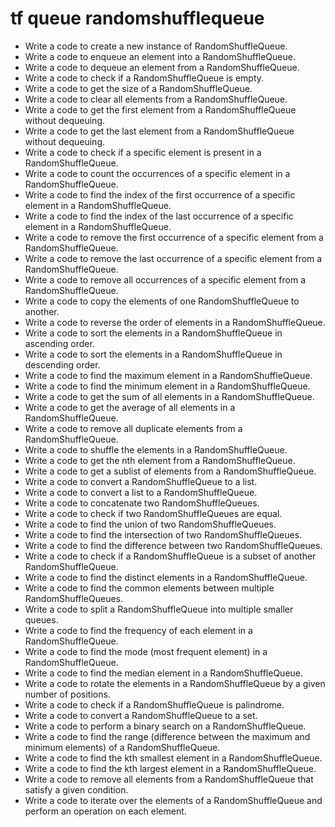 # tf queue randomshufflequeue

- Write a code to create a new instance of RandomShuffleQueue.
- Write a code to enqueue an element into a RandomShuffleQueue.
- Write a code to dequeue an element from a RandomShuffleQueue.
- Write a code to check if a RandomShuffleQueue is empty.
- Write a code to get the size of a RandomShuffleQueue.
- Write a code to clear all elements from a RandomShuffleQueue.
- Write a code to get the first element from a RandomShuffleQueue without dequeuing.
- Write a code to get the last element from a RandomShuffleQueue without dequeuing.
- Write a code to check if a specific element is present in a RandomShuffleQueue.
- Write a code to count the occurrences of a specific element in a RandomShuffleQueue.
- Write a code to find the index of the first occurrence of a specific element in a RandomShuffleQueue.
- Write a code to find the index of the last occurrence of a specific element in a RandomShuffleQueue.
- Write a code to remove the first occurrence of a specific element from a RandomShuffleQueue.
- Write a code to remove the last occurrence of a specific element from a RandomShuffleQueue.
- Write a code to remove all occurrences of a specific element from a RandomShuffleQueue.
- Write a code to copy the elements of one RandomShuffleQueue to another.
- Write a code to reverse the order of elements in a RandomShuffleQueue.
- Write a code to sort the elements in a RandomShuffleQueue in ascending order.
- Write a code to sort the elements in a RandomShuffleQueue in descending order.
- Write a code to find the maximum element in a RandomShuffleQueue.
- Write a code to find the minimum element in a RandomShuffleQueue.
- Write a code to get the sum of all elements in a RandomShuffleQueue.
- Write a code to get the average of all elements in a RandomShuffleQueue.
- Write a code to remove all duplicate elements from a RandomShuffleQueue.
- Write a code to shuffle the elements in a RandomShuffleQueue.
- Write a code to get the nth element from a RandomShuffleQueue.
- Write a code to get a sublist of elements from a RandomShuffleQueue.
- Write a code to convert a RandomShuffleQueue to a list.
- Write a code to convert a list to a RandomShuffleQueue.
- Write a code to concatenate two RandomShuffleQueues.
- Write a code to check if two RandomShuffleQueues are equal.
- Write a code to find the union of two RandomShuffleQueues.
- Write a code to find the intersection of two RandomShuffleQueues.
- Write a code to find the difference between two RandomShuffleQueues.
- Write a code to check if a RandomShuffleQueue is a subset of another RandomShuffleQueue.
- Write a code to find the distinct elements in a RandomShuffleQueue.
- Write a code to find the common elements between multiple RandomShuffleQueues.
- Write a code to split a RandomShuffleQueue into multiple smaller queues.
- Write a code to find the frequency of each element in a RandomShuffleQueue.
- Write a code to find the mode (most frequent element) in a RandomShuffleQueue.
- Write a code to find the median element in a RandomShuffleQueue.
- Write a code to rotate the elements in a RandomShuffleQueue by a given number of positions.
- Write a code to check if a RandomShuffleQueue is palindrome.
- Write a code to convert a RandomShuffleQueue to a set.
- Write a code to perform a binary search on a RandomShuffleQueue.
- Write a code to find the range (difference between the maximum and minimum elements) of a RandomShuffleQueue.
- Write a code to find the kth smallest element in a RandomShuffleQueue.
- Write a code to find the kth largest element in a RandomShuffleQueue.
- Write a code to remove all elements from a RandomShuffleQueue that satisfy a given condition.
- Write a code to iterate over the elements of a RandomShuffleQueue and perform an operation on each element.